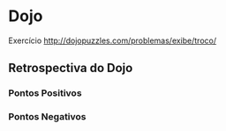 Dojo
=============

Exercício <http://dojopuzzles.com/problemas/exibe/troco/>

Retrospectiva do Dojo
---------------------

### Pontos Positivos


### Pontos Negativos

